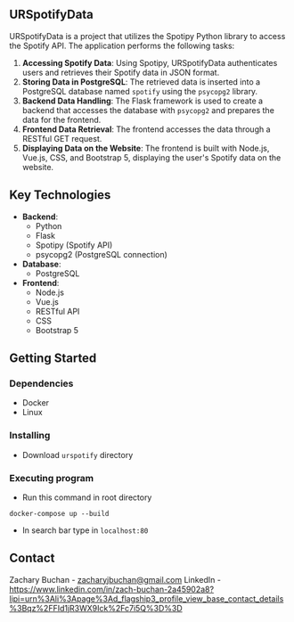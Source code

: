 ## URSpotifyData

URSpotifyData is a project that utilizes the Spotipy Python library to access the Spotify API. The application performs the following tasks:

1. **Accessing Spotify Data**: Using Spotipy, URSpotifyData authenticates users and retrieves their Spotify data in JSON format.
2. **Storing Data in PostgreSQL**: The retrieved data is inserted into a PostgreSQL database named `spotify` using the `psycopg2` library.
3. **Backend Data Handling**: The Flask framework is used to create a backend that accesses the database with `psycopg2` and prepares the data for the frontend.
4. **Frontend Data Retrieval**: The frontend accesses the data through a RESTful GET request.
5. **Displaying Data on the Website**: The frontend is built with Node.js, Vue.js, CSS, and Bootstrap 5, displaying the user's Spotify data on the website.

## Key Technologies

- **Backend**:
  - Python
  - Flask
  - Spotipy (Spotify API)
  - psycopg2 (PostgreSQL connection)
- **Database**:
  - PostgreSQL
- **Frontend**:
  - Node.js
  - Vue.js
  - RESTful API
  - CSS
  - Bootstrap 5

## Getting Started

### Dependencies

* Docker
* Linux

### Installing

* Download `urspotify` directory 

### Executing program

* Run this command in root directory
```
docker-compose up --build
```
* In search bar type in `localhost:80`

## Contact
Zachary Buchan - zacharyjbuchan@gmail.com
LinkedIn - https://www.linkedin.com/in/zach-buchan-2a45902a8?lipi=urn%3Ali%3Apage%3Ad_flagship3_profile_view_base_contact_details%3Bqz%2FFId1jR3WX9Ick%2Fc7i5Q%3D%3D




